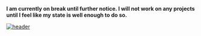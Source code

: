 **I am currently on break until further notice. I will not work on any projects until I feel like my state is well enough to do so.**

[![header](https://user-images.githubusercontent.com/67547519/133410016-87a26acb-0b27-49dd-8afa-8c8683fc443d.png)](http://xxrt5.aeunt.rf.gd/)

